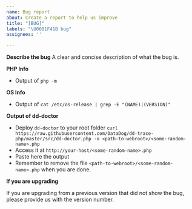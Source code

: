 ```yaml
---
name: Bug report
about: Create a report to help us improve
title: "[BUG]"
labels: "\U0001F41B bug"
assignees: ''

---
```


**Describe the bug**
A clear and concise description of what the bug is.

**PHP Info**
- Output of `php -m`

**OS Info**
- Output of `cat /etc/os-release | grep -E "(NAME)|(VERSION)"`

**Output of dd-doctor**
- Deploy `dd-doctor` to your root folder `curl https://raw.githubusercontent.com/DataDog/dd-trace-php/master/src/dd-doctor.php -o <path-to-webroot>/<some-random-name>.php`
- Access it at `http://your-host/<some-random-name>.php`
- Paste here the output
- Remember to remove the file `<path-to-webroot>/<some-random-name>.php` when you are done.

**If you are upgrading**

If you are upgrading from a previous version that did not show the bug, please provide us with the version number.
